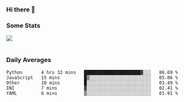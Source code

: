 ### Hi there 👋

<!--
**haruishi43/haruishi43** is a ✨ _special_ ✨ repository because its `README.md` (this file) appears on your GitHub profile.

Here are some ideas to get you started:

- 🔭 I’m currently working on ...
- 🌱 I’m currently learning ...
- 👯 I’m looking to collaborate on ...
- 🤔 I’m looking for help with ...
- 💬 Ask me about ...
- 📫 How to reach me: ...
- 😄 Pronouns: ...
- ⚡ Fun fact: ...
-->

### Some Stats
<div>
  <img align="center" src="https://github-readme-stats.vercel.app/api?username=haruishi43&count_private=true&show_icons=true" />
</div>

</br>

### Daily Averages

<!--START_SECTION:waka-->
```text
Python       4 hrs 32 mins   █████████████████████▓░░░   86.69 % 
JavaScript   15 mins         █▒░░░░░░░░░░░░░░░░░░░░░░░   05.06 % 
Other        10 mins         █░░░░░░░░░░░░░░░░░░░░░░░░   03.49 % 
INI          7 mins          ▓░░░░░░░░░░░░░░░░░░░░░░░░   02.41 % 
YAML         6 mins          ▒░░░░░░░░░░░░░░░░░░░░░░░░   01.91 % 
```
<!--END_SECTION:waka-->
